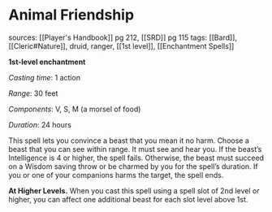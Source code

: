 # Animal Friendship
sources: [[Player's Handbook]] pg 212, [[SRD]] pg 115
tags: [[Bard]], [[Cleric#Nature]], druid, ranger, [[1st level]], [[Enchantment Spells]]

**1st-level enchantment**

*Casting time*: 1 action

*Range*: 30 feet

*Components*: V, S, M (a morsel of food)

*Duration*: 24 hours

This spell lets you convince a beast that you mean it no harm. Choose a beast that you can see within range. It must see and hear you. If the beast’s Intelligence is 4 or higher, the spell fails. Otherwise, the beast must succeed on a Wisdom saving throw or be charmed by you for the spell’s duration. If you or one of your companions harms the target, the spell ends.

**At Higher Levels.** When you cast this spell using a spell slot of 2nd level or higher, you can affect one additional beast for each slot level above 1st.
